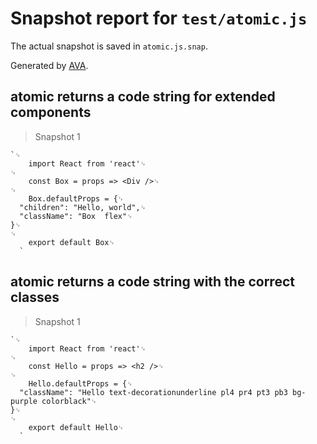 # Snapshot report for `test/atomic.js`

The actual snapshot is saved in `atomic.js.snap`.

Generated by [AVA](https://ava.li).

## atomic returns a code string for extended components

> Snapshot 1

    `␊
        import React from 'react'␊
    ␊
        const Box = props => <Div />␊
    ␊
        Box.defaultProps = {␊
      "children": "Hello, world",␊
      "className": "Box  flex"␊
    }␊
    ␊
        export default Box␊
      `

## atomic returns a code string with the correct classes

> Snapshot 1

    `␊
        import React from 'react'␊
    ␊
        const Hello = props => <h2 />␊
    ␊
        Hello.defaultProps = {␊
      "className": "Hello text-decorationunderline pl4 pr4 pt3 pb3 bg-purple colorblack"␊
    }␊
    ␊
        export default Hello␊
      `
